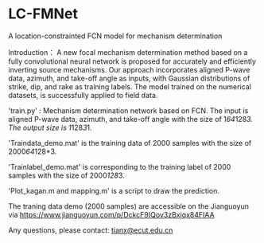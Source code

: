 # LC-FMNet
A location-constrainted FCN model for mechanism determination

Introduction： A new focal mechanism determination method based on a fully convolutional neural network is proposed for accurately and efficiently inverting source mechanisms. Our approach incorporates aligned P-wave data, azimuth, and take-off angle as inputs, with Gaussian distributions of strike, dip, and rake as training labels. The model trained on the numerical datasets, is successfully applied to field data. 


'train.py' : Mechanism determination network based on FCN. The input is aligned P-wave data, azimuth, and take-off angle with the size of 1*64*128*3. The output size is 1*128*3*1.

'Traindata_demo.mat' is the training data of 2000 samples with the size of 2000*64*128*3.

'Trainlabel_demo.mat' is corresponding to the training label of 2000 samples with the size of 2000*128*3.

'Plot_kagan.m and mapping.m' is a script to draw the prediction.


The traning data demo (2000 samples) are accessible on the Jianguoyun via https://www.jianguoyun.com/p/DckcF9IQov3zBxjqx84FIAA

Any questions, please contact: tianx@ecut.edu.cn
